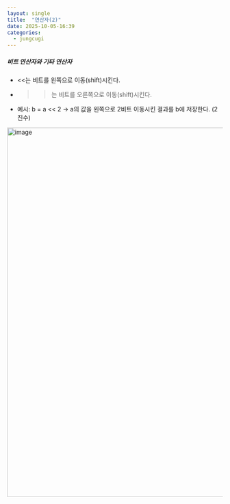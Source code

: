 ```yaml
---
layout: single
title:  "연산자(2)"
date: 2025-10-05-16:39 
categories:
  - jungcugi
---
```


##### 비트 연산자와 기타 연산자

- <<는 비트를 왼쪽으로 이동(shift)시킨다.
- >>는 비트를 오른쪽으로 이동(shift)시킨다.
- 예시: b = a << 2 -> a의 값을 왼쪽으로 2비트 이동시킨 결과를 b에 저장한다. (2진수)

<img width="1801" height="864" alt="image" src="https://github.com/user-attachments/assets/d8af8ad4-1ce9-400b-b5f5-49fcadf85415" />
